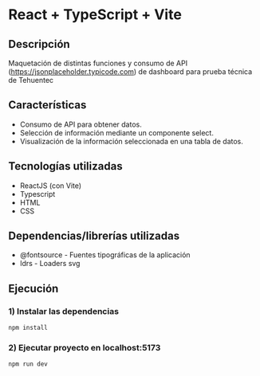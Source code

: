 # React + TypeScript + Vite

## Descripción
Maquetación de distintas funciones y consumo de API (https://jsonplaceholder.typicode.com) de dashboard para prueba técnica de Tehuentec

## Características
* Consumo de API para obtener datos.
* Selección de información mediante un componente select.
* Visualización de la información seleccionada en una tabla de datos.

## Tecnologías utilizadas
* ReactJS (con Vite)
* Typescript
* HTML
* CSS

## Dependencias/librerías utilizadas
* @fontsource - Fuentes tipográficas de la aplicación
* ldrs - Loaders svg

## Ejecución

### 1) Instalar las dependencias

```
npm install
```

### 2) Ejecutar proyecto en localhost:5173

```
npm run dev
```
